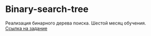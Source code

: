 # Binary-search-tree

Реализация бинарного дерева поиска. Шестой месяц обучения.  <br />
[Ссылка на задание](https://www.theodinproject.com/lessons/javascript-binary-search-trees)
